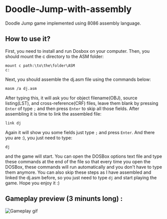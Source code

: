 # Doodle-Jump-with-assembly
Doodle Jump game implemented using 8086 assembly language.

## How to use it?
First, you need to install and run Dosbox on your computer. Then, you should mount the c directory to the ASM folder:
```
mount c path:\to\the\folder\ASM
c:
``` 
Next, you should assemble the dj.asm file using the commands below:
```
masm /a dj.asm
```
After typing this, it will ask you for object filename(OBJ), source listing(LST), and cross-reference(CRF) files, leave them blank by pressing `Enter` of type `;` and then press `Enter` to skip all those fields.
After assembling it is time to link the assembled file:
```
link dj
```
Again it will show you some fields just type `;` and press `Enter`.
And there you are :), you just need to type:
```
dj
```
and the game will start.
You can open the DOSBox options text file and type these commands at the end of the file so that every time you open the DOSBox, these commands will run automatically and you don't have to type them anymore.
You can also skip these steps as I have assembled and linked the dj.asm before, so you just need to type `dj` and start playing the game.
Hope you enjoy it :)
## Gameplay preview (3 minunts long) :
![Gameplay gif](doc/Untitled-Project.gif)

